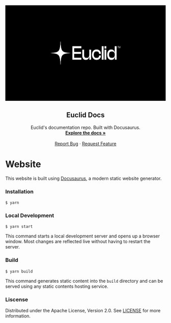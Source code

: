  <p>&nbsp;</p>
<p align="center">
<img src="/static/img/Euclid-readme.png" width=1000, height=300>
</p>
  
  
  <h2 align="center">Euclid Docs</h2>
  <p align="center">
    Euclid's documentation repo. Built with Docusaurus.
    <br />
    <a href="https://docs.euclidprotocol.io"><strong>Explore the docs »</strong></a>
    <br />
    <br />
    <a href="https://github.com/EuclidProtocol/docs/issues">Report Bug</a>
    ·
    <a href="https://github.com/EuclidProtocol/docs/issues">Request Feature</a>
  </p>
</p>

# Website

This website is built using [Docusaurus](https://docusaurus.io/), a modern static website generator.

### Installation

```
$ yarn
```

### Local Development

```
$ yarn start
```

This command starts a local development server and opens up a browser window. Most changes are reflected live without having to restart the server.

### Build

```
$ yarn build
```

This command generates static content into the `build` directory and can be served using any static contents hosting service.

### Liscense

Distributed under the Apache License, Version 2.0. See [LICENSE](https://github.com/EuclidProtocol/docs/blob/main/LICENSE) for more information.

